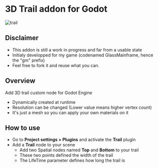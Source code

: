 # 3D Trail addon for Godot

![trail](https://thumbs.gfycat.com/MassiveLightheartedCrossbill-small.gif)

## Disclaimer

+ This addon is still a work in progress and far from a usable state
+ Initialy developped for my game (codenamed GlassMainframe, hence the "gm" prefix)
+ Feel free to fork it and reuse what you can.

## Overview

Add 3D trail custom node for Godot Engine
+ Dynamically created at runtime
+ Resolution can be changed (Lower value means higher vertex count)
+ It's just a mesh so you can apply your own materials on it

## How to use
+ Go to **Project settings > Plugins** and activate the **Trail** plugin
+ Add a **Trail** node to your scene
  - Add two Spatial nodes named **Top** and **Bottom** to your trail
  - These two points defined the width of the trail
  - The LifeTime parameter defines how long the trail is
